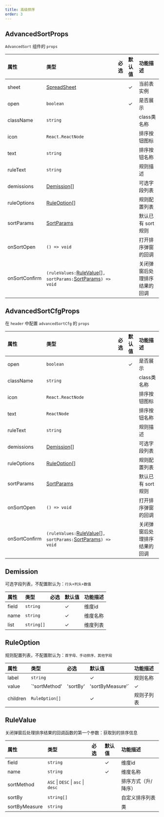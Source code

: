 ```yaml
---
title: 高级排序
order: 3
---
```


## AdvancedSortProps

`AdvancedSort` 组件的 `props`

| 属性       | 类型            | 必选  | 默认值 | 功能描述   |
| :---------- | :--------------- |  :---- | :------ | :---------- |
| sheet       | [SpreadSheet](https://g.antv.vision/zh/docs/api/basic-class/spreadsheet)           |      |  ✓  | 当前表实例   |
| open       | `boolean`           |      |  ✓  | 是否展示   |
| className | `string`          |      |    |  class类名称   |
| icon   | `React.ReactNode`          |      |    | 排序按钮图标 |
| text       | `string`       |      |    |  排序按钮名称  |
| ruleText       | `string`       |      |    | 规则描述   |
| demissions       | [Demission](#Demission)[]      |      |    |  可选字段列表   |
| ruleOptions       | [RuleOption](#RuleOption)[]       |   |   |   规则配置列表  |
| sortParams       | [SortParams](https://g.antv.vision/zh/docs/api/general/S2DataConfig#SortParams)       |      |     |  默认已有 sort 规则   |
| onSortOpen       | `() => void`       |       |   |   打开排序弹窗的回调  |
| onSortConfirm       | `(ruleValues:`[RuleValue](#RuleValue)[]`, sortParams:`[SortParams](https://g.antv.vision/zh/docs/api/general/S2DataConfig#SortParams)`) => void`  |    |    |   关闭弹窗后处理排序结果的回调  |

## AdvancedSortCfgProps

在 `header` 中配置 `advancedSortCfg` 的 `props`

| 属性       | 类型            | 必选  | 默认值 | 功能描述   |
| :---------- | :--------------- |  :---- | :------ | :---------- |
| open       | `boolean`           |      |  ✓  | 是否展示   |
| className | `string`          |      |    |  class类名称   |
| icon   | `React.ReactNode`          |      |    | 排序按钮图标 |
| text       | `ReactNode`       |      |    |  排序按钮名称  |
| ruleText       | `string`       |      |    | 规则描述   |
| demissions       | [Demission](#Demission)[]      |      |    |  可选字段列表   |
| ruleOptions       | [RuleOption](#RuleOption)[]       |   |   |   规则配置列表  |
| sortParams       | [SortParams](https://g.antv.vision/zh/docs/api/general/S2DataConfig#SortParams)       |      |     |  默认已有 sort 规则   |
| onSortOpen       | `() => void`       |       |   |   打开排序弹窗的回调  |
| onSortConfirm       | `(ruleValues:`[RuleValue](#RuleValue)[]`, sortParams:`[SortParams](https://g.antv.vision/zh/docs/api/general/S2DataConfig#SortParams)`) => void`  |    |    |   关闭弹窗后处理排序结果的回调  |

## Demission

可选字段列表，不配置默认为：`行头+列头+数值`

| 属性       | 类型            | 必选  | 默认值 | 功能描述   |
| :---------- | :--------------- |  :---- | :------ | :---------- |
| field       | `string`           |      |  ✓  |  维度id  |
| name | `string`          |      |  ✓  | 维度名称   |
| list | `string[]`         |      |  ✓  | 维度列表   |

## RuleOption

规则配置列表，不配置默认为：`首字母、手动排序、其他字段`

| 属性       | 类型            | 必选  | 默认值 | 功能描述   |
| :---------- | :--------------- |  :---- | :------ | :---------- |
| label       | `string`           |      |  ✓  | 规则名称   |
| value | `'sortMethod' | 'sortBy' | 'sortByMeasure'` |   ✓   |    | 规则值   |
| children | `RuleOption[]`          |      |  ✓  | 规则子列表   |

## RuleValue

关闭弹窗后处理排序结果的回调函数的第一个参数：获取到的排序信息

| 属性       | 类型            | 必选  | 默认值 | 功能描述   |
| :---------- | :--------------- |  :---- | :------ | :---------- |
| field       | `string`           |      |  ✓  | 维度id   |
| name | `string`          |      |  ✓  | 维度名称   |
| sortMethod | `ASC` \| `DESC` \| `asc` \| `desc`          |      |    |  排序方式（升/降序）  |
| sortBy | `string[]`          |      |    |  自定义排序列表   |
| sortByMeasure | `string`          |      |    | 类   |

